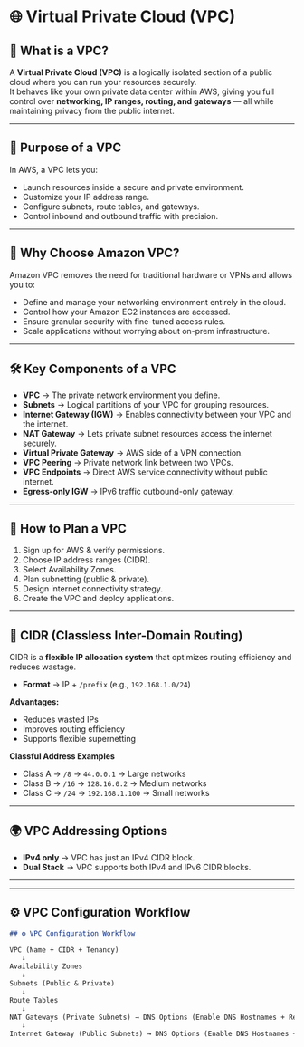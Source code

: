 # 🌐 Virtual Private Cloud (VPC)

## 🔹 What is a VPC?
A **Virtual Private Cloud (VPC)** is a logically isolated section of a public cloud where you can run your resources securely.  
It behaves like your own private data center within AWS, giving you full control over **networking, IP ranges, routing, and gateways** — all while maintaining privacy from the public internet.

---

## 🎯 Purpose of a VPC
In AWS, a VPC lets you:
- Launch resources inside a secure and private environment.
- Customize your IP address range.
- Configure subnets, route tables, and gateways.
- Control inbound and outbound traffic with precision.

---

## 🚀 Why Choose Amazon VPC?
Amazon VPC removes the need for traditional hardware or VPNs and allows you to:
- Define and manage your networking environment entirely in the cloud.
- Control how your Amazon EC2 instances are accessed.
- Ensure granular security with fine-tuned access rules.
- Scale applications without worrying about on-prem infrastructure.

---

## 🛠️ Key Components of a VPC
- **VPC** → The private network environment you define.  
- **Subnets** → Logical partitions of your VPC for grouping resources.  
- **Internet Gateway (IGW)** → Enables connectivity between your VPC and the internet.  
- **NAT Gateway** → Lets private subnet resources access the internet securely.  
- **Virtual Private Gateway** → AWS side of a VPN connection.  
- **VPC Peering** → Private network link between two VPCs.  
- **VPC Endpoints** → Direct AWS service connectivity without public internet.  
- **Egress-only IGW** → IPv6 traffic outbound-only gateway.  

---

## 📝 How to Plan a VPC
1. Sign up for AWS & verify permissions.  
2. Choose IP address ranges (CIDR).  
3. Select Availability Zones.  
4. Plan subnetting (public & private).  
5. Design internet connectivity strategy.  
6. Create the VPC and deploy applications.  

---

## 📌 CIDR (Classless Inter-Domain Routing)
CIDR is a **flexible IP allocation system** that optimizes routing efficiency and reduces wastage.

- **Format** → IP + `/prefix` (e.g., `192.168.1.0/24`)  

**Advantages:**
- Reduces wasted IPs  
- Improves routing efficiency  
- Supports flexible supernetting  

**Classful Address Examples**
- Class A → `/8` → `44.0.0.1` → Large networks  
- Class B → `/16` → `128.16.0.2` → Medium networks  
- Class C → `/24` → `192.168.1.100` → Small networks  

---

## 🌍 VPC Addressing Options
- **IPv4 only** → VPC has just an IPv4 CIDR block.  
- **Dual Stack** → VPC supports both IPv4 and IPv6 CIDR blocks.  

---


---

## ⚙️ VPC Configuration Workflow

```markdown
## ⚙️ VPC Configuration Workflow

VPC (Name + CIDR + Tenancy)
   ↓
Availability Zones
   ↓
Subnets (Public & Private)
   ↓
Route Tables
   ↓
NAT Gateways (Private Subnets) → DNS Options (Enable DNS Hostnames + Resolution)
   ↓
Internet Gateway (Public Subnets) → DNS Options (Enable DNS Hostnames + Resolution)

